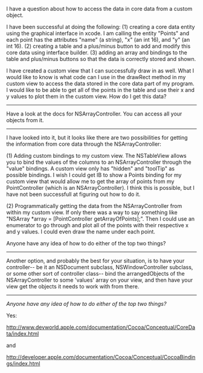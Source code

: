I have a question about how to access the data in core data from a custom object.

I have been successful at doing the following:
    (1) creating a core data entity using the graphical interface in xcode.  I am calling the entity "Points" and each point has the attributes "name" (a string), "x" (an int 16), and "y" (an int 16).
    (2) creating a table and a plus/minus button to add and modify this core data using interface builder.
    (3) adding an array and bindings to the table and plus/minus buttons so that the data is correctly stored and shown.

I have created a custom view that I can successfully draw in as well.  What I would like to know is what code can I use in the drawRect method in my custom view to access the data stored in the core data part of my program.  I would like to be able to get all of the points in the table and use their x and y values to plot them in the custom view.  How do I get this data?

----

Have a look at the docs for NSArrayController. You can access all your objects from it.

----

I have looked into it, but it looks like there are two possibilities for getting the information from core data through the NSArrayController:

(1) Adding custom bindings to my custom view.  The NSTableView allows you to bind the values of the columns to an NSArrayController through the "value" bindings.  A custom view only has "hidden" and "toolTip" as possible bindings.  I wish I could get IB to show a Points binding for my custom view that would allow me to get the array of points from my PointController (which is an NSArrayController).  I think this is possible, but I have not been successfull at figuring out how to do it.

(2) Programmatically getting the data from the NSArrayController from within my custom view.  If only there was a way to say something like "NSArray *array = [PointController getArrayOfPoints];".  Then I could use an enumerator to go through and plot all of the points with their respective x and y values.  I could even draw the name under each point.

Anyone have any idea of how to do either of the top two things?

----

Another option, and probably the best for your situation, is to have your controller-- be it an NSDocument subclass, NSWindowController subclass, or some other sort of controller class-- bind the arrangedObjects of the NSArrayController to some 'values' array on your view, and then have your view get the objects it needs to work with from there.

----

*Anyone have any idea of how to do either of the top two things?*

Yes: 

http://www.devworld.apple.com/documentation/Cocoa/Conceptual/CoreData/index.html

and

http://developer.apple.com/documentation/Cocoa/Conceptual/CocoaBindings/index.html
